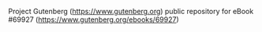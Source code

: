 Project Gutenberg (https://www.gutenberg.org) public repository for
eBook #69927 (https://www.gutenberg.org/ebooks/69927)

